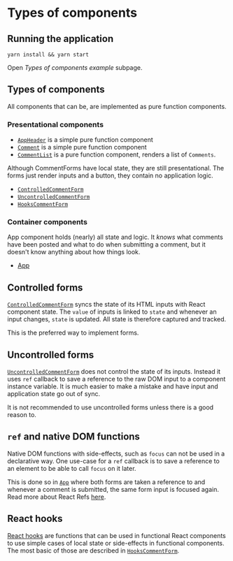 # Types of components

## Running the application

```
yarn install && yarn start
```

Open _Types of components example_ subpage.

## Types of components

All components that can be, are implemented as pure function components.

### Presentational components

* [`AppHeader`](https://github.com/urmastalimaa/interactive-frontend-development/tree/master/lecture_3/src/types_of_components/AppHeader.js)
  is a simple pure function component
* [`Comment`](https://github.com/urmastalimaa/interactive-frontend-development/tree/master/lecture_3/src/types_of_components/Comment.js)
  is a simple pure function component 
* [`CommentList`](https://github.com/urmastalimaa/interactive-frontend-development/tree/master/lecture_3/src/types_of_components/CommentList.js)
  is a pure function component, renders a list of `Comments`.

Although CommentForms have local state, they are still presentational. The
forms just render inputs and a button, they contain no application logic.

* [`ControlledCommentForm`](https://github.com/urmastalimaa/interactive-frontend-development/tree/master/lecture_3/src/types_of_components/ControlledCommentForm.js)
* [`UncontrolledCommentForm`](https://github.com/urmastalimaa/interactive-frontend-development/tree/master/lecture_3/src/types_of_components/UncontrolledCommentForm.js)
* [`HooksCommentForm`](https://github.com/urmastalimaa/interactive-frontend-development/tree/master/lecture_3/src/types_of_components/HooksCommentForm.js)

### Container components

App component holds (nearly) all state and logic. It _knows_ what comments have
been posted and what to do when submitting a comment, but it doesn't know
anything about how things look.

* [App](https://github.com/urmastalimaa/interactive-frontend-development/tree/master/lecture_3/src/types_of_components/App.js)

## Controlled forms

[`ControlledCommentForm`](https://github.com/urmastalimaa/interactive-frontend-development/tree/master/lecture_3/src/types_of_components/ControlledCommentForm.js)
syncs the state of its HTML inputs with React component state. The `value` of
inputs is linked to `state` and whenever an input changes, `state` is updated.
All state is therefore captured and tracked.

This is the preferred way to implement forms.

## Uncontrolled forms

[`UncontrolledCommentForm`](https://github.com/urmastalimaa/interactive-frontend-development/tree/master/lecture_3/src/types_of_components/UncontrolledCommentForm.js)
does not control the state of its inputs. Instead it uses `ref` callback to
save a reference to the raw DOM input to a component instance variable. It is
much easier to make a mistake and have input and application state go out of
sync.

It is not recommended to use uncontrolled forms unless there is a good reason to.

## `ref` and native DOM functions

Native DOM functions with side-effects, such as `focus` can not be used in a
declarative way. One use-case for a `ref` callback is to save a reference to an
element to be able to call `focus` on it later.

This is done so in
[`App`](https://github.com/urmastalimaa/interactive-frontend-development/tree/master/lecture_3/src/types_of_components/App.js)
where both forms are taken a reference to and whenever a comment is submitted,
the same form input is focused again. Read more about React Refs
[here][react-ref].

## React hooks

[React hooks][hooks-intro] are functions that can be used in functional React
components to use simple cases of local state or side-effects in functional
components. The most basic of those are described in
[`HooksCommentForm`](https://github.com/urmastalimaa/interactive-frontend-development/tree/master/lecture_3/src/types_of_components/HooksCommentForm.js).

[hooks-intro]: https://reactjs.org/docs/hooks-intro.html
[react-ref]: https://reactjs.org/docs/refs-and-the-dom.html
